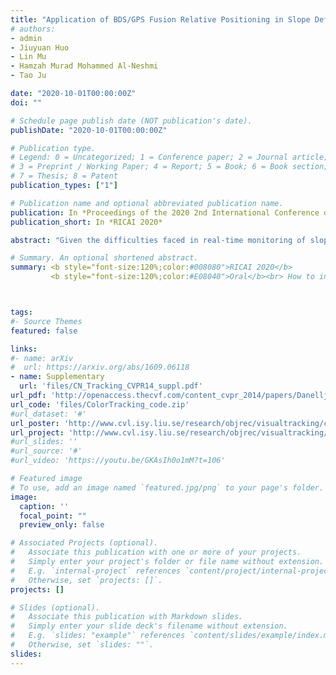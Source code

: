 ```yaml
---
title: "Application of BDS/GPS Fusion Relative Positioning in Slope Deformation Monitoring"
# authors:
- admin
- Jiuyuan Huo
- Lin Mu
- Hamzah Murad Mohammed Al-Neshmi
- Tao Ju

date: "2020-10-01T00:00:00Z"
doi: ""

# Schedule page publish date (NOT publication's date).
publishDate: "2020-10-01T00:00:00Z"

# Publication type.
# Legend: 0 = Uncategorized; 1 = Conference paper; 2 = Journal article;
# 3 = Preprint / Working Paper; 4 = Report; 5 = Book; 6 = Book section;
# 7 = Thesis; 8 = Patent
publication_types: ["1"]

# Publication name and optional abbreviated publication name.
publication: In *Proceedings of the 2020 2nd International Conference on Robotics, Intelligent Control and Artificial Intelligence*
publication_short: In *RICAI 2020*

abstract: "Given the difficulties faced in real-time monitoring of slope deformation and the low degree of automation of the traditional monitoring methods, a BDS/GPS based geological deformation monitoring system was designed. This system uses carrier phase differential technology to achieve BDS/GPS high-precision positioning, transmits data through the NB-IoT wireless network, and transmits slope deformation monitoring data and environmental-based data to a cloud server, achieving automatic and real-time data collection and transmission. In order to study the function and accuracy of the BDS / GPS integrated system in deformation monitoring, experiments are designed to test the stability of the system and collected environmental factors. The feasibility of BDS / GPS in deformation monitoring is analyzed from the constellation distribution and satellite system. The test results show that long-term continuous observation is the prerequisite for obtaining high-precision positioning data. Under the same conditions, the BDS / GPS integrated system's measured accuracy is better than that of the BDS single system."

# Summary. An optional shortened abstract.
summary: <b style="font-size:120%;color:#008080">RICAI 2020</b> 
         <b style="font-size:120%;color:#E08040">Oral</b><br> How to incorporate color information into visual tracking.



tags:
#- Source Themes
featured: false

links:
#- name: arXiv
#  url: https://arxiv.org/abs/1609.06118
- name: Supplementary
  url: 'files/CN_Tracking_CVPR14_suppl.pdf'
url_pdf: 'http://openaccess.thecvf.com/content_cvpr_2014/papers/Danelljan_Adaptive_Color_Attributes_2014_CVPR_paper.pdf'
url_code: 'files/ColorTracking_code.zip'
#url_dataset: '#'
url_poster: 'http://www.cvl.isy.liu.se/research/objrec/visualtracking/colvistrack/CN_Tracking_CVPR14_poster.pdf'
url_project: 'http://www.cvl.isy.liu.se/research/objrec/visualtracking/colvistrack/index.html'
#url_slides: ''
#url_source: '#'
#url_video: 'https://youtu.be/GKAsIh0o1mM?t=106'

# Featured image
# To use, add an image named `featured.jpg/png` to your page's folder. 
image:
  caption: ''
  focal_point: ""
  preview_only: false

# Associated Projects (optional).
#   Associate this publication with one or more of your projects.
#   Simply enter your project's folder or file name without extension.
#   E.g. `internal-project` references `content/project/internal-project/index.md`.
#   Otherwise, set `projects: []`.
projects: []

# Slides (optional).
#   Associate this publication with Markdown slides.
#   Simply enter your slide deck's filename without extension.
#   E.g. `slides: "example"` references `content/slides/example/index.md`.
#   Otherwise, set `slides: ""`.
slides:
---
```



